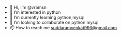 - 👋 Hi, I’m @vramsn
- 👀 I’m interested in python
- 🌱 I’m currently learning python,mysql
- 💞️ I’m looking to collaborate on python mysql
- 📫 How to reach me suddaramvenkat996@gmail.com

<!---
vramsn/vramsn is a ✨ special ✨ repository because its `README.md` (this file) appears on your GitHub profile.
You can click the Preview link to take a look at your changes.
--->
